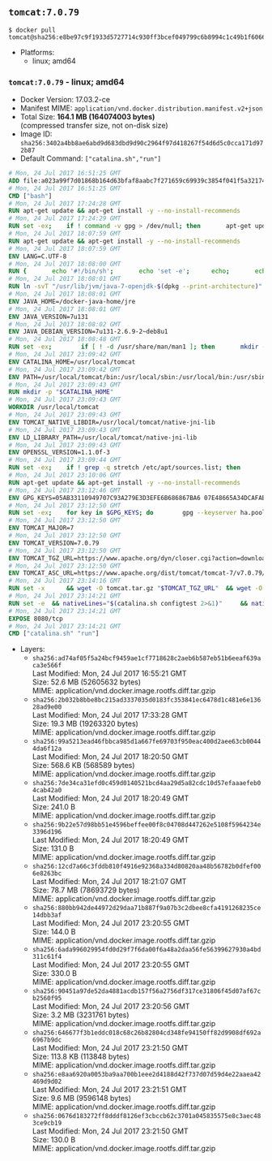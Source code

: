 ## `tomcat:7.0.79`

```console
$ docker pull tomcat@sha256:e8be97c9f1933d5727714c930ff3bcef049799c6b8994c1c49b1f60663df278d
```

-	Platforms:
	-	linux; amd64

### `tomcat:7.0.79` - linux; amd64

-	Docker Version: 17.03.2-ce
-	Manifest MIME: `application/vnd.docker.distribution.manifest.v2+json`
-	Total Size: **164.1 MB (164074003 bytes)**  
	(compressed transfer size, not on-disk size)
-	Image ID: `sha256:3402a4bb8ae6abd9d683dbd9d90c2964f97d418267f54d6d5c0cca171d972b87`
-	Default Command: `["catalina.sh","run"]`

```dockerfile
# Mon, 24 Jul 2017 16:51:25 GMT
ADD file:a023a99f7d01868b164d63bfaf8aabc7f271659c69939c3854f041f5a3217428 in / 
# Mon, 24 Jul 2017 16:51:25 GMT
CMD ["bash"]
# Mon, 24 Jul 2017 17:24:28 GMT
RUN apt-get update && apt-get install -y --no-install-recommends 		ca-certificates 		curl 		wget 	&& rm -rf /var/lib/apt/lists/*
# Mon, 24 Jul 2017 17:24:29 GMT
RUN set -ex; 	if ! command -v gpg > /dev/null; then 		apt-get update; 		apt-get install -y --no-install-recommends 			gnupg2 			dirmngr 		; 		rm -rf /var/lib/apt/lists/*; 	fi
# Mon, 24 Jul 2017 18:07:59 GMT
RUN apt-get update && apt-get install -y --no-install-recommends 		bzip2 		unzip 		xz-utils 	&& rm -rf /var/lib/apt/lists/*
# Mon, 24 Jul 2017 18:07:59 GMT
ENV LANG=C.UTF-8
# Mon, 24 Jul 2017 18:08:00 GMT
RUN { 		echo '#!/bin/sh'; 		echo 'set -e'; 		echo; 		echo 'dirname "$(dirname "$(readlink -f "$(which javac || which java)")")"'; 	} > /usr/local/bin/docker-java-home 	&& chmod +x /usr/local/bin/docker-java-home
# Mon, 24 Jul 2017 18:08:01 GMT
RUN ln -svT "/usr/lib/jvm/java-7-openjdk-$(dpkg --print-architecture)" /docker-java-home
# Mon, 24 Jul 2017 18:08:01 GMT
ENV JAVA_HOME=/docker-java-home/jre
# Mon, 24 Jul 2017 18:08:01 GMT
ENV JAVA_VERSION=7u131
# Mon, 24 Jul 2017 18:08:02 GMT
ENV JAVA_DEBIAN_VERSION=7u131-2.6.9-2~deb8u1
# Mon, 24 Jul 2017 18:08:48 GMT
RUN set -ex; 		if [ ! -d /usr/share/man/man1 ]; then 		mkdir -p /usr/share/man/man1; 	fi; 		apt-get update; 	apt-get install -y 		openjdk-7-jre-headless="$JAVA_DEBIAN_VERSION" 	; 	rm -rf /var/lib/apt/lists/*; 		[ "$(readlink -f "$JAVA_HOME")" = "$(docker-java-home)" ]; 		update-alternatives --get-selections | awk -v home="$(readlink -f "$JAVA_HOME")" 'index($3, home) == 1 { $2 = "manual"; print | "update-alternatives --set-selections" }'; 	update-alternatives --query java | grep -q 'Status: manual'
# Mon, 24 Jul 2017 23:09:42 GMT
ENV CATALINA_HOME=/usr/local/tomcat
# Mon, 24 Jul 2017 23:09:42 GMT
ENV PATH=/usr/local/tomcat/bin:/usr/local/sbin:/usr/local/bin:/usr/sbin:/usr/bin:/sbin:/bin
# Mon, 24 Jul 2017 23:09:43 GMT
RUN mkdir -p "$CATALINA_HOME"
# Mon, 24 Jul 2017 23:09:43 GMT
WORKDIR /usr/local/tomcat
# Mon, 24 Jul 2017 23:09:43 GMT
ENV TOMCAT_NATIVE_LIBDIR=/usr/local/tomcat/native-jni-lib
# Mon, 24 Jul 2017 23:09:43 GMT
ENV LD_LIBRARY_PATH=/usr/local/tomcat/native-jni-lib
# Mon, 24 Jul 2017 23:09:43 GMT
ENV OPENSSL_VERSION=1.1.0f-3
# Mon, 24 Jul 2017 23:09:44 GMT
RUN set -ex; 	if ! grep -q stretch /etc/apt/sources.list; then 		{ 			echo 'deb http://deb.debian.org/debian stretch main'; 		} > /etc/apt/sources.list.d/stretch.list; 		{ 			echo 'Package: *'; 			echo 'Pin: release n=stretch'; 			echo 'Pin-Priority: -10'; 			echo; 			echo 'Package: openssl libssl*'; 			echo "Pin: version $OPENSSL_VERSION"; 			echo 'Pin-Priority: 990'; 		} > /etc/apt/preferences.d/stretch-openssl; 	fi
# Mon, 24 Jul 2017 23:10:06 GMT
RUN apt-get update && apt-get install -y --no-install-recommends 		libapr1 		openssl="$OPENSSL_VERSION" 	&& rm -rf /var/lib/apt/lists/*
# Mon, 24 Jul 2017 23:12:46 GMT
ENV GPG_KEYS=05AB33110949707C93A279E3D3EFE6B686867BA6 07E48665A34DCAFAE522E5E6266191C37C037D42 47309207D818FFD8DCD3F83F1931D684307A10A5 541FBE7D8F78B25E055DDEE13C370389288584E7 61B832AC2F1C5A90F0F9B00A1C506407564C17A3 713DA88BE50911535FE716F5208B0AB1D63011C7 79F7026C690BAA50B92CD8B66A3AD3F4F22C4FED 9BA44C2621385CB966EBA586F72C284D731FABEE A27677289986DB50844682F8ACB77FC2E86E29AC A9C5DF4D22E99998D9875A5110C01C5A2F6059E7 DCFD35E0BF8CA7344752DE8B6FB21E8933C60243 F3A04C595DB5B6A5F1ECA43E3B7BBB100D811BBE F7DA48BB64BCB84ECBA7EE6935CD23C10D498E23
# Mon, 24 Jul 2017 23:12:50 GMT
RUN set -ex; 	for key in $GPG_KEYS; do 		gpg --keyserver ha.pool.sks-keyservers.net --recv-keys "$key"; 	done
# Mon, 24 Jul 2017 23:12:50 GMT
ENV TOMCAT_MAJOR=7
# Mon, 24 Jul 2017 23:12:50 GMT
ENV TOMCAT_VERSION=7.0.79
# Mon, 24 Jul 2017 23:12:50 GMT
ENV TOMCAT_TGZ_URL=https://www.apache.org/dyn/closer.cgi?action=download&filename=tomcat/tomcat-7/v7.0.79/bin/apache-tomcat-7.0.79.tar.gz
# Mon, 24 Jul 2017 23:12:50 GMT
ENV TOMCAT_ASC_URL=https://www.apache.org/dist/tomcat/tomcat-7/v7.0.79/bin/apache-tomcat-7.0.79.tar.gz.asc
# Mon, 24 Jul 2017 23:14:16 GMT
RUN set -x 		&& wget -O tomcat.tar.gz "$TOMCAT_TGZ_URL" 	&& wget -O tomcat.tar.gz.asc "$TOMCAT_ASC_URL" 	&& gpg --batch --verify tomcat.tar.gz.asc tomcat.tar.gz 	&& tar -xvf tomcat.tar.gz --strip-components=1 	&& rm bin/*.bat 	&& rm tomcat.tar.gz* 		&& nativeBuildDir="$(mktemp -d)" 	&& tar -xvf bin/tomcat-native.tar.gz -C "$nativeBuildDir" --strip-components=1 	&& nativeBuildDeps=" 		dpkg-dev 		gcc 		libapr1-dev 		libssl-dev 		make 		openjdk-${JAVA_VERSION%%[-~bu]*}-jdk=$JAVA_DEBIAN_VERSION 	" 	&& apt-get update && apt-get install -y --no-install-recommends $nativeBuildDeps && rm -rf /var/lib/apt/lists/* 	&& ( 		export CATALINA_HOME="$PWD" 		&& cd "$nativeBuildDir/native" 		&& gnuArch="$(dpkg-architecture --query DEB_BUILD_GNU_TYPE)" 		&& ./configure 			--build="$gnuArch" 			--libdir="$TOMCAT_NATIVE_LIBDIR" 			--prefix="$CATALINA_HOME" 			--with-apr="$(which apr-1-config)" 			--with-java-home="$(docker-java-home)" 			--with-ssl=yes 		&& make -j "$(nproc)" 		&& make install 	) 	&& apt-get purge -y --auto-remove $nativeBuildDeps 	&& rm -rf "$nativeBuildDir" 	&& rm bin/tomcat-native.tar.gz
# Mon, 24 Jul 2017 23:14:21 GMT
RUN set -e 	&& nativeLines="$(catalina.sh configtest 2>&1)" 	&& nativeLines="$(echo "$nativeLines" | grep 'Apache Tomcat Native')" 	&& nativeLines="$(echo "$nativeLines" | sort -u)" 	&& if ! echo "$nativeLines" | grep 'INFO: Loaded APR based Apache Tomcat Native library' >&2; then 		echo >&2 "$nativeLines"; 		exit 1; 	fi
# Mon, 24 Jul 2017 23:14:21 GMT
EXPOSE 8080/tcp
# Mon, 24 Jul 2017 23:14:21 GMT
CMD ["catalina.sh" "run"]
```

-	Layers:
	-	`sha256:ad74af05f5a24bcf9459ae1cf7718628c2aeb6b587eb51b6eeaf639aca3e566f`  
		Last Modified: Mon, 24 Jul 2017 16:55:21 GMT  
		Size: 52.6 MB (52605632 bytes)  
		MIME: application/vnd.docker.image.rootfs.diff.tar.gzip
	-	`sha256:2b032b8bbe8bc215ad3337035d0183fc353841ec6478d1c481e6e13628ad9e00`  
		Last Modified: Mon, 24 Jul 2017 17:33:28 GMT  
		Size: 19.3 MB (19263320 bytes)  
		MIME: application/vnd.docker.image.rootfs.diff.tar.gzip
	-	`sha256:99a5213ead46fbbca985d1a667fe69703f950eac400d2aee63cb00444da6f12a`  
		Last Modified: Mon, 24 Jul 2017 18:20:50 GMT  
		Size: 568.6 KB (568589 bytes)  
		MIME: application/vnd.docker.image.rootfs.diff.tar.gzip
	-	`sha256:7de34ca31efd0c459d0140521bcd4aa29d5a82cdc10d57efaaaefeb04cab42a0`  
		Last Modified: Mon, 24 Jul 2017 18:20:49 GMT  
		Size: 241.0 B  
		MIME: application/vnd.docker.image.rootfs.diff.tar.gzip
	-	`sha256:9b22e57d98bb51e4596beffee00f8c04708d447262e5108f5964234e3396d196`  
		Last Modified: Mon, 24 Jul 2017 18:20:49 GMT  
		Size: 131.0 B  
		MIME: application/vnd.docker.image.rootfs.diff.tar.gzip
	-	`sha256:12cd7a66c3fddb810f4916e92368a334d80820aa48b56782b0dfef006e8263bc`  
		Last Modified: Mon, 24 Jul 2017 18:21:07 GMT  
		Size: 78.7 MB (78693729 bytes)  
		MIME: application/vnd.docker.image.rootfs.diff.tar.gzip
	-	`sha256:880bb942de44972d29daa71b887f9a07b3c2dbee8cfa4191268235ce14dbb3af`  
		Last Modified: Mon, 24 Jul 2017 23:20:55 GMT  
		Size: 144.0 B  
		MIME: application/vnd.docker.image.rootfs.diff.tar.gzip
	-	`sha256:6ada996029954fd0d29f7f6da00f6a48a2daa56fe56399627930a4bd311c61f4`  
		Last Modified: Mon, 24 Jul 2017 23:20:55 GMT  
		Size: 330.0 B  
		MIME: application/vnd.docker.image.rootfs.diff.tar.gzip
	-	`sha256:90451a97de52da4881acdb157f56a2756df317ce31806f45d07af67cb2560f95`  
		Last Modified: Mon, 24 Jul 2017 23:20:56 GMT  
		Size: 3.2 MB (3231761 bytes)  
		MIME: application/vnd.docker.image.rootfs.diff.tar.gzip
	-	`sha256:646677f3b1eddc018c68c26b82804cd348fe94150ff82d9908df692a6967b9dc`  
		Last Modified: Mon, 24 Jul 2017 23:21:50 GMT  
		Size: 113.8 KB (113848 bytes)  
		MIME: application/vnd.docker.image.rootfs.diff.tar.gzip
	-	`sha256:e8aa6920a0053ba9aa700b1eee2d4188d42f737d07d59d4e22aaea42469d9d02`  
		Last Modified: Mon, 24 Jul 2017 23:21:51 GMT  
		Size: 9.6 MB (9596148 bytes)  
		MIME: application/vnd.docker.image.rootfs.diff.tar.gzip
	-	`sha256:0676d183272ff8dddf8126ef3cbccb62c3701a045835575e8c3aec483ce9cb19`  
		Last Modified: Mon, 24 Jul 2017 23:21:50 GMT  
		Size: 130.0 B  
		MIME: application/vnd.docker.image.rootfs.diff.tar.gzip
